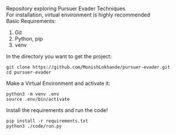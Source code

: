 Repository exploring Pursuer Evader Techniques\
For installation, virtual environment is highly recommended\
Basic Requirements:
1. Git
2. Python, pip
3. venv

In the directory you want to get the project:
```
git clone https://github.com/MonishLokhande/pursuer-evader.git
cd pursuer-evader
```
Make a Virtual Environment and activate it:
```
python3 -m venv .env
source .env/bin/activate
```
Install the requirements and run the code!
```
pip install -r requirements.txt
python3 ./code/run.py
```